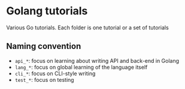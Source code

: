 # Golang tutorials

Various Go tutorials. Each folder is one tutorial or a set of tutorials

## Naming convention

- `api_*`: focus on learning about writing API and back-end in Golang
- `lang_*`: focus on global learning of the language itself
- `cli_*`: focus on CLI-style writing
- `test_*`: focus on testing